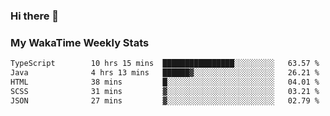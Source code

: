 ### Hi there 👋

<!--
**royschrauwen/royschrauwen** is a ✨ _special_ ✨ repository because its `README.md` (this file) appears on your GitHub profile.

Here are some ideas to get you started:

- 🔭 I’m currently working on ...
- 🌱 I’m currently learning ...
- 👯 I’m looking to collaborate on ...
- 🤔 I’m looking for help with ...
- 💬 Ask me about ...
- 📫 How to reach me: ...
- 😄 Pronouns: ...
- ⚡ Fun fact: ...
-->


### My WakaTime Weekly Stats
<!--START_SECTION:waka-->

```txt
TypeScript        10 hrs 15 mins  ████████████████░░░░░░░░░   63.57 %
Java              4 hrs 13 mins   ██████▓░░░░░░░░░░░░░░░░░░   26.21 %
HTML              38 mins         █░░░░░░░░░░░░░░░░░░░░░░░░   04.01 %
SCSS              31 mins         ▓░░░░░░░░░░░░░░░░░░░░░░░░   03.21 %
JSON              27 mins         ▓░░░░░░░░░░░░░░░░░░░░░░░░   02.79 %
```

<!--END_SECTION:waka-->
